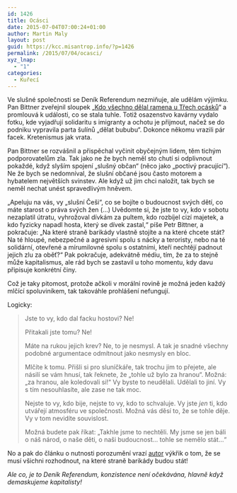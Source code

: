 ```yaml
---
id: 1426
title: Ocásci
date: 2015-07-04T07:00:24+01:00
author: Martin Maly
layout: post
guid: https://kcc.misantrop.info/?p=1426
permalink: /2015/07/04/ocasci/
xyz_lnap:
  - "1"
categories:
  - Kuřecí
---
```

Ve slušné společnosti se Deník Referendum nezmiňuje, ale udělám výjimku. Pan Bittner zveřejnil sloupek &#8222;[Kdo všechno dělal ramena u Třech ocásků](https://denikreferendum.cz/clanek/20709-kdo-vsechno-delal-ramena-u-trech-ocasku)&#8220; a promlouvá k události, co se stala tuhle. Totiž osazenstvo kavárny vydalo fotku, kde vyjadřují solidaritu s imigranty a ochotu je přijmout, načež se do podniku vypravila parta šulínů &#8222;dělat bububu&#8220;. Dokonce někomu vrazili pár facek. Kretenismus jak vrata.

Pan Bittner se rozvášnil a přispěchal vyčinit obyčejným lidem, těm tichým podporovatelům zla. Tak jako ne že bych neměl sto chutí si odplivnout pokaždé, když slyším spojení &#8222;slušný občan&#8220; (něco jako &#8222;poctivý pracující&#8220;). Ne že bych se nedomníval, že slušní občané jsou často motorem a hybatelem největších svinstev. Ale když už jim chci naložit, tak bych se neměl nechat unést spravedlivým hněvem.

&#8222;Apeluju na vás, vy „slušní Češi“, co se bojíte o budoucnost svých dětí, co máte starost o práva svých žen (&#8230;) Uvědomte si, že jste to vy, kdo v sobotu nezaplatil útratu, vyhrožoval dívkám za pultem, kdo rozbíjel cizí majetek, a kdo fyzicky napadl hosta, který se dívek zastal,&#8220; píše Petr Bittner, a pokračuje: &#8222;Na které straně barikády vlastně stojíte a na které chcete stát? Na té hloupé, nebezpečné a agresivní spolu s nácky a teroristy, nebo na té solidární, otevřené a mírumilovné spolu s ostatními, kteří nechtějí padnout jejich zlu za oběť?&#8220; Pak pokračuje, adekvátně médiu, tím, že za to stejně může kapitalismus, ale rád bych se zastavil u toho momentu, kdy davu připisuje konkrétní činy.

Což je taky pitomost, protože ačkoli v morální rovině je možná jeden každý mlčící spoluviníkem, tak takováhle prohlášení nefungují.

Logicky:

> Jste to vy, kdo dal facku hostovi? Ne!
> 
> Přitakali jste tomu? Ne!
> 
> Máte na rukou jejich krev? Ne, to je nesmysl. A tak je snadné všechny podobné argumentace odmítnout jako nesmysly en bloc.
> 
> Mlčíte k tomu. Přišli si pro sluníčkáře, tak trochu jim to přejete, ale násilí se vám hnusí, tak řeknete, že &#8222;tohle už bylo za hranou&#8220;. Možná: &#8222;za hranou, ale koledovali si!&#8220; Vy byste to neudělali. Udělali to jiní. Vy s tím nesouhlasíte, ale zase ne tak moc.
> 
> Nejste to vy, kdo bije, nejste to vy, kdo to schvaluje. Vy jste _jen_ ti, kdo utvářejí atmosféru ve společnosti. Možná vás děsí to, že se tohle děje. Vy v tom nevidíte souvislost.
> 
> Možná budete pak říkat: &#8222;Takhle jsme to nechtěli. My jsme se jen báli o náš národ, o naše děti, o naši budoucnost&#8230; tohle se nemělo stát&#8230;&#8220;

No a pak do článku o nutnosti porozumění vrazí [autor](https://piv.pivpiv.dk/) výkřik o tom, že se musí všichni rozhodnout, na které straně barikády budou stát!

_Ale co, je to Deník Referendum, konzistence není očekávána, hlavně když demaskujeme kapitalisty!_